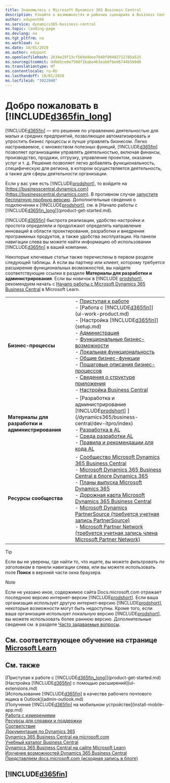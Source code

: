 ```yaml
---
title: Знакомьтесь с Microsoft Dynamics 365 Business Central
description: Узнайте о возможностях и рабочих сценариях в Business Central, решении по управлению деятельностью для небольших и средних предприятий.
author: edupont04
ms.service: dynamics365-business-central
ms.topic: landing-page
ms.devlang: na
ms.tgt_pltfrm: na
ms.workload: na
ms.date: 10/01/2020
ms.author: edupont
ms.openlocfilehash: 2b34e29f13cf569d4bee7040f89402712785a525
ms.sourcegitcommit: ddbb5cede750df1baba4b3eab8fbed6744b5b9d6
ms.translationtype: HT
ms.contentlocale: ru-RU
ms.lasthandoff: 10/01/2020
ms.locfileid: "3922948"
---
```

# <a name="welcome-to-d365fin_long"></a>Добро пожаловать в [!INCLUDE[d365fin_long](includes/d365fin_long_md.md)]

[!INCLUDE[d365fin](includes/d365fin_md.md)] — это решение по управлению деятельностью для малых и средних предприятий, позволяющее автоматизировать и упростить бизнес процессы и лучше управлять бизнесом. Легко настраиваемое, с множеством полезных функций, [!INCLUDE[d365fin](includes/d365fin_md.md)] позволяет организациям управлять деятельностью, включая финансы, производство, продажи, отгрузку, управление проектом, оказание услуг и т. д. Решение позволяет легко добавлять функциональность, специфическую для региона, в котором осуществляется деятельность, а также для сферы деятельности организации.

Если у вас уже есть [!INCLUDE[prodshort](includes/prodshort.md)], то войдите на [https://businesscentral.dynamics.com](https://businesscentral.dynamics.com). В противном случае [запустите бесплатную пробную версию](https://go.microsoft.com/fwlink/?linkid=847861). Дополнительные сведения о подключении к [!INCLUDE[prodshort](includes/prodshort.md)], см. в [Начало работы с [!INCLUDE[d365fin_long](includes/d365fin_long_md.md)]](product-get-started.md).  

[!INCLUDE[d365fin](includes/d365fin_md.md)] быстрота реализации, удобство настройки и простота определяли и продолжают определять направление инноваций в области проектирования, разработки и внедрения программных продуктов, а также удобства эксплуатации. На панели навигации слева вы можете найти информацию об использовании [!INCLUDE[d365fin](includes/d365fin_md.md)] в вашей компании.  

Некоторые ключевые статьи также перечислены в первом разделе следующей таблицы. А если вы партнер или клиент, которому требуется расширение функциональных возможностей, вы найдете соответствующие ссылки в разделе **Материалы для разработки и администрирования**. Если вы новичок в [!INCLUDE [prodshort](includes/prodshort.md)], рекомендуем начать с [Начало работы с Microsoft Dynamics 365 Business Central](/learn/paths/get-started-dynamics-365-business-central/) в Microsoft Learn.  

|||  
|-|-|  
|**Бизнес-процессы**|-   [Приступая к работе](product-get-started.md)<br />-   [Работа с [!INCLUDE[d365fin](includes/d365fin_md.md)]](ui-work-product.md)<br />-   [Настройка [!INCLUDE[d365fin](includes/d365fin_md.md)]](setup.md)<br />-   [Администрация](admin-setup-and-administration.md)<br />-   [Функциональные бизнес-возможности](across-business-functionality.md)<br />-   [Локальная функциональность](LocalFunctionality/Austria/austria-local-functionality.md)<br />-   [Общие бизнес-функции](ui-across-business-areas.md)<br />-   [Пошаговые описания бизнес-процессов](walkthrough-business-process-walkthroughs.md)<br />-   [Сведения о структуре приложения](design-details-application-design.md)<br />- [Настройка Business Central](ui-customizing-overview.md)|  
|**Материалы для разработки и администрирования**|-   [Разработка и администрирование [!INCLUDE[prodshort](includes/prodshort.md)] ](/dynamics365/business-central/dev-itpro/index)<br />-   [Разработка в AL](/dynamics365/business-central/dev-itpro/developer/devenv-dev-overview)<br />-   [Среда разработки AL](/dynamics365/business-central/dev-itpro/developer/devenv-reference-overview)<br />-   [Правила и рекомендации для кода AL](/dynamics365/business-central/dev-itpro/compliance/apptest-overview)|  
|**Ресурсы сообщества**|-   [Сообщество Microsoft Dynamics 365 Business Central](https://community.dynamics.com/business)<br />-   [Microsoft Dynamics 365 Business Central в блоге Dynamics 365](https://cloudblogs.microsoft.com/dynamics365/it/product/business-central/)<br />-   [Планы выпуска Microsoft Dynamics 365](https://go.microsoft.com/fwlink/?linkid=2047422)<br />-   [Дорожная карта Microsoft Dynamics 365 Business Central](https://dynamics.microsoft.com/roadmap/business-central/)<br />-   [Microsoft Dynamics PartnerSource \(требуется учетная запись PartnerSource\)](https://mbs.microsoft.com/partnersource)<br />-   [Microsoft Partner Network \(требуется учетная запись члена Microsoft Partner Network\)](https://mspartner.microsoft.com/en/us/windows/index.aspx)|  

> [!TIP]
> Если вы не уверены, где найти то, что ищете, вы можете *фильтровать по заголовкам* в панели навигации слева, или вы можете использовать поле **Поиск** в верхней части окна браузера.

> [!NOTE]
> Если не указано иное, содержимое сайта Docs.microsoft.com отражает последнюю версию интернет-версии [!INCLUDE[prodshort](includes/prodshort.md)]. Если ваша организация использует другую интернет-версию [!INCLUDE[prodshort](includes/prodshort.md)], некоторые возможности могут быть недоступны. Кроме того, если ваша организация использует локальную версию [!INCLUDE[prodshort](includes/prodshort.md)], вы можете использовать более раннюю версию. Дополнительные сведения см. в разделе [Часто задаваемые вопросы](across-faq.md).

## <a name="see-related-training-at-microsoft-learn"></a>См. соответствующее обучение на странице [Microsoft Learn](/learn/browse/?products=dynamics-business-central)

## <a name="see-also"></a>См. также

[Приступая к работе с [!INCLUDE[d365fin_long](includes/d365fin_long_md.md)]](product-get-started.md)  
[Настройка [!INCLUDE[d365fin](includes/d365fin_md.md)] с помощью расширений](ui-extensions.md)  
[Использование [!INCLUDE[d365fin](includes/d365fin_md.md)] в качестве рабочего почтового ящика в Outlook](admin-outlook.md)  
[Получение [!INCLUDE[d365fin](includes/d365fin_md.md)] на мобильном устройстве](install-mobile-app.md)  
[Работа с измерениями](finance-dimensions.md)  
[Ресурсы для справки и поддержки](product-help-and-support.md)  
[Соответствие](compliance/compliance-overview.md)  
[Документация по Dynamics 365](/dynamics365/)  
[Dynamics 365 Business Central на microsoft.com](https://dynamics.microsoft.com/business-central/overview/)  
[Учебный каталог Business Central](readiness/readiness-learning-catalog.md)  
[Dynamics 365 Business Central на сайте Microsoft Learn](/learn/browse/?products=dynamics-business-central)  
[Изучение возможностей Dynamics 365 Business Central](https://dynamics.microsoft.com/business-central/capabilities/)  
[Представляем docs.microsoft.com (исходная запись в блоге)](https://docs.microsoft.com/teamblog/introducing-docs-microsoft-com)  

## [!INCLUDE[d365fin](includes/free_trial_md.md)]
